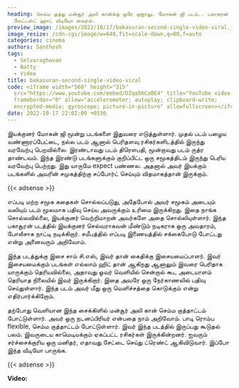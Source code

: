 ```yaml
---
heading: செம்ம குத்து மன்சூர் அலி கான்க்கு ஒரே குஜாலு. மோகன் ஜி படம்.. பகாசுரன்
  லேட்டஸ்ட் ஹாட் வீடியோ வைரல்.
preview_image: /images/2022/10/17/bakasuran-second-single-video-viral.jpeg
image_resize: /cdn-cgi/image/w=640,fit=scale-down,q=80,f=auto
categories: cinema
authors: Santhosh
tags:
  - Selvaraghavan
  - Natty
  - Video
title: bakasuran-second-single-video-viral
code: <iframe width="560" height="315"
  src="https://www.youtube.com/embed/DZqa5KCuBE4" title="YouTube video player"
  frameborder="0" allow="accelerometer; autoplay; clipboard-write;
  encrypted-media; gyroscope; picture-in-picture" allowfullscreen></iframe>
date: 2022-10-17 22:02:09 +0530
---
```



இயக்குனர் மோகன் ஜி மூன்று படங்களை இதுவரை எடுத்துள்ளார். முதல் படம் பழைய வண்ணாரப்பேட்டை, நல்ல படம் ஆனால் பெரிதளவு ரசிகர்களிடத்தில் இருந்து வரவேற்பு பெறவில்லை. இரண்டாவது படம் திரௌபதி, மூன்றாவது படம் ருத்ர தாண்டவம். இந்த இரண்டு படங்களுக்கும் குறிப்பிட்ட ஒரு சமூகத்திடம் இருந்து பெரிய வரவேற்பு பெற்றது. இது யாருமே expect பண்ணல. அதனால் அவர் இயக்கும் படங்களில் அவரின் சமுகத்திற்கு சப்போர்ட் செய்யும் விதமாகத்தான் இருக்கும்.

{{< adsense >}}

எப்படி மற்ற சமூக கதைகள் சொல்லப்படுது, அதேபோல் அவர் சமூகம் அடையும் வலியும் படம் மூலமாக பதிவு செய்ய அவருக்கும் உரிமை இருக்கிறது. இதை நாங்க சொல்லவில்லை, இயக்குனர் வெற்றிமாறன் அவர்களே அதை சொல்லியுள்ளார். இந்த பகாசூரன் படத்தில் இயக்குனர் செல்வராகவன் மீண்டும் நடிகராக ஒரு அவதாரம், போலீசாக நாட்டி நடிக்கிறார். சமீபத்தில்  எப்படி இணையத்தில் சக்கைபோடு போட்டது என்று அனைவரும் அறிவோம்.

இந்த படத்துக்கு இசை சாம் சி.எஸ், இவர் தான் கைதிக்கு இசையமைப்பாளர். இவர் இசையமைக்கும் படங்கள் எல்லாம் ஹிட் தான் ஆகிறது ஆனாலும் இவரை பெரிதாக யாருக்கும் தெரியவில்லை, அதாவது ஓவர் வெளியில் சென்றால் கூட அடையாளம் தெரியாத நிலையில் இவர் இருக்கிறார். இதை அவரே ஒரு நேர்காணலில் பதிவு செய்துள்ளார். இந்த படம் அவர் மீது ஒரு வெளிச்சத்தை கொடுக்கும் என்று எதிர்பார்க்கிறோம்.

தற்போது வெளியான இந்த சைக்கிளில் மன்சூர் அலி கான் செம்ம குத்தாட்டம் போட்டுள்ளார். அவர் ஒரு நடனப்பிரியர் என்பதை நாம் அறிவோம். பாடி ரொம்ப flexible, செம்ம குத்தாட்டம் போட்டுள்ளார். இவர் இந்த படத்தில் இருப்பது கூடுதல் பலம். இவருடைய காமெடியக்கும் ஏகப்பட்ட ரசிகர்கள் இருக்கின்றனர். ஐவரும் சர்ச்சைக்குரிய ஒரு மனிதர், எதாவது சேட்டை செய்து ட்ரெண்ட் ஆகிவிடுவார். இப்போ இந்த வீடியோ பாருங்க. 

{{< adsense >}}

**Video:**